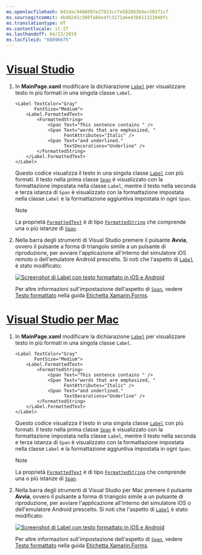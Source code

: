 ```yaml
---
ms.openlocfilehash: 841dac9486097e27923ccfe582803b4ec50371cf
ms.sourcegitcommit: 4b402d1c508fa84e4fc3171a6e43b811323948fc
ms.translationtype: HT
ms.contentlocale: it-IT
ms.lasthandoff: 04/23/2019
ms.locfileid: "60896675"
---
```

# <a name="visual-studiotabvswin"></a>[Visual Studio](#tab/vswin)

1. In **MainPage.xaml** modificare la dichiarazione [`Label`](xref:Xamarin.Forms.Label) per visualizzare testo in più formati in una singola classe `Label`.

    ```xaml
    <Label TextColor="Gray"
           FontSize="Medium">
        <Label.FormattedText>
            <FormattedString>
                <Span Text="This sentence contains " />
                <Span Text="words that are emphasized, "
                      FontAttributes="Italic" />
                <Span Text="and underlined."
                      TextDecorations="Underline" />
            </FormattedString>
        </Label.FormattedText>
    </Label>
    ```

    Questo codice visualizza il testo in una singola classe [`Label`](xref:Xamarin.Forms.Label) con più formati. Il testo nella prima classe [`Span`](xref:Xamarin.Forms.Span) è visualizzato con la formattazione impostata nella classe `Label`, mentre il testo nella seconda e terza istanza di `Span` è visualizzato con la formattazione impostata nella classe `Label` e la formattazione aggiuntiva impostata in ogni `Span`.

    > [!NOTE]
    > La proprietà [`FormattedText`](xref:Xamarin.Forms.Label.FormattedText) è di tipo [`FormattedString`](xref:Xamarin.Forms.FormattedString) che comprende una o più istanze di [`Span`](xref:Xamarin.Forms.Span).

1. Nella barra degli strumenti di Visual Studio premere il pulsante **Avvia**, ovvero il pulsante a forma di triangolo simile a un pulsante di riproduzione, per avviare l'applicazione all'interno del simulatore iOS remoto o dell'emulatore Android prescelto. Si noti che l'aspetto di [`Label`](xref:Xamarin.Forms.Label) è stato modificato:

    [![Screenshot di Label con testo formattato in iOS e Android](../images/label-formatted-text.png "Label con testo formattato")](../images/label-formatted-text-large.png#lightbox "Label con testo formattato")

    Per altre informazioni sull'impostazione dell'aspetto di [`Span`](xref:Xamarin.Forms.Span), vedere [Testo formattato](~/xamarin-forms/user-interface/text/label.md#formatted-text) nella guida [Etichetta Xamarin.Forms](~/xamarin-forms/user-interface/text/label.md).

# <a name="visual-studio-for-mactabvsmac"></a>[Visual Studio per Mac](#tab/vsmac)

1. In **MainPage.xaml** modificare la dichiarazione [`Label`](xref:Xamarin.Forms.Label) per visualizzare testo in più formati in una singola classe `Label`.

    ```xaml
    <Label TextColor="Gray"
           FontSize="Medium">
        <Label.FormattedText>
            <FormattedString>
                <Span Text="This sentence contains " />
                <Span Text="words that are emphasized, "
                      FontAttributes="Italic" />
                <Span Text="and underlined."
                      TextDecorations="Underline" />
            </FormattedString>
        </Label.FormattedText>
    </Label>
    ```

    Questo codice visualizza il testo in una singola classe [`Label`](xref:Xamarin.Forms.Label) con più formati. Il testo nella prima classe [`Span`](xref:Xamarin.Forms.Span) è visualizzato con la formattazione impostata nella classe `Label`, mentre il testo nella seconda e terza istanza di `Span` è visualizzato con la formattazione impostata nella classe `Label` e la formattazione aggiuntiva impostata in ogni `Span`.

    > [!NOTE]
    > La proprietà [`FormattedText`](xref:Xamarin.Forms.Label.FormattedText) è di tipo [`FormattedString`](xref:Xamarin.Forms.FormattedString) che comprende una o più istanze di [`Span`](xref:Xamarin.Forms.Span).

1. Nella barra degli strumenti di Visual Studio per Mac premere il pulsante **Avvia**, ovvero il pulsante a forma di triangolo simile a un pulsante di riproduzione, per avviare l'applicazione all'interno del simulatore iOS o dell'emulatore Android prescelto. Si noti che l'aspetto di [`Label`](xref:Xamarin.Forms.Label) è stato modificato:

    [![Screenshot di Label con testo formattato in iOS e Android](../images/label-formatted-text.png "Label con testo formattato")](../images/label-formatted-text-large.png#lightbox "Label con testo formattato")

    Per altre informazioni sull'impostazione dell'aspetto di [`Span`](xref:Xamarin.Forms.Span), vedere [Testo formattato](~/xamarin-forms/user-interface/text/label.md#formatted-text) nella guida [Etichetta Xamarin.Forms](~/xamarin-forms/user-interface/text/label.md).
